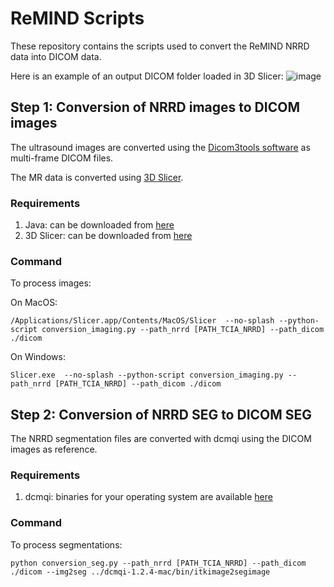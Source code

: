 # ReMIND Scripts
These repository contains the scripts used to convert the ReMIND NRRD data into DICOM data.

Here is an example of an output DICOM folder loaded in 3D Slicer:
![image](https://github.com/ReubenDo/ReMIND/assets/17268715/8b057d4c-ab50-4884-b509-a615b7206c1c)

## Step 1: Conversion of NRRD images to DICOM images
The ultrasound images are converted using the [Dicom3tools software](https://www.dclunie.com/dicom3tools.html) as multi-frame DICOM files.

The MR data is converted using [3D Slicer](https://download.slicer.org/).

### Requirements
1. Java: can be downloaded from [here](https://www.oracle.com/java/technologies/downloads/)
2. 3D Slicer: can be downloaded from [here](https://download.slicer.org/)

### Command
To process images:

On MacOS:

```/Applications/Slicer.app/Contents/MacOS/Slicer  --no-splash --python-script conversion_imaging.py --path_nrrd [PATH_TCIA_NRRD] --path_dicom ./dicom ```

On Windows:

```Slicer.exe  --no-splash --python-script conversion_imaging.py --path_nrrd [PATH_TCIA_NRRD] --path_dicom ./dicom ```

## Step 2: Conversion of NRRD SEG to DICOM SEG
The NRRD segmentation files are converted with dcmqi using the DICOM images as reference.

### Requirements
1. dcmqi: binaries for your operating system are available [here](https://qiicr.gitbook.io/dcmqi-guide/opening/installation/binary_packages)

### Command
To process segmentations:

```python conversion_seg.py --path_nrrd [PATH_TCIA_NRRD] --path_dicom ./dicom --img2seg ../dcmqi-1.2.4-mac/bin/itkimage2segimage```

